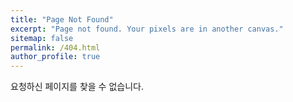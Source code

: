 ```yaml
---
title: "Page Not Found"
excerpt: "Page not found. Your pixels are in another canvas."
sitemap: false
permalink: /404.html
author_profile: true
---
```


요청하신 페이지를 찾을 수 없습니다.

<script>
  var GOOG_FIXURL_LANG = 'en';
  var GOOG_FIXURL_SITE = 'https://swhyun-dev.github.io'
</script>
<script src="https://linkhelp.clients.google.com/tbproxy/lh/wm/fixurl.js">
</script>